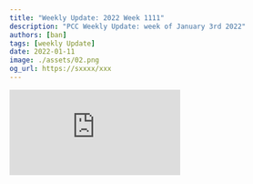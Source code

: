 ```yaml
---
title: "Weekly Update: 2022 Week 1111"
description: "PCC Weekly Update: week of January 3rd 2022"
authors: [ban]
tags: [weekly Update]
date: 2022-01-11
image: ./assets/02.png
og_url: https://sxxxx/xxx
---
```


<iframe src="https://player.bilibili.com/player.html?bvid=BV1h34y1n7A3" scrolling="no" frameborder="no" framespacing="0" allowfullscreen="false"></iframe>

<!--truncate-->